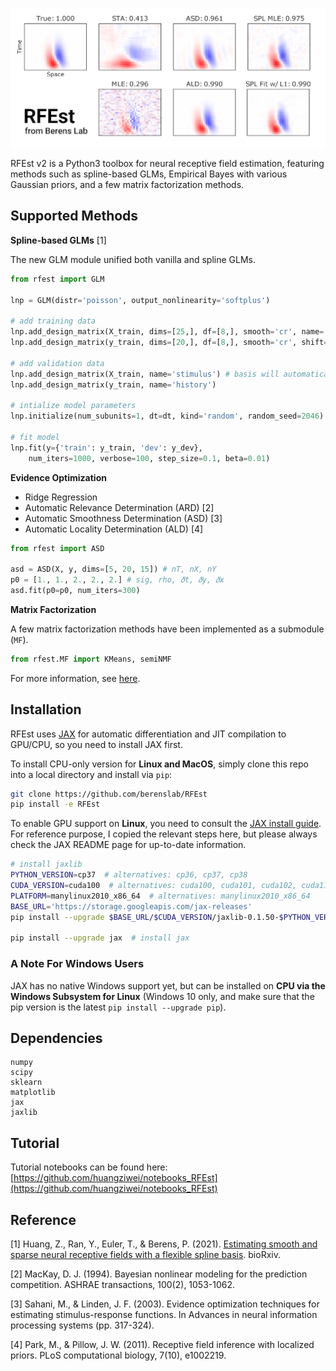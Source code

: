 ![showcase](./misc/showcase.png)

RFEst v2 is a Python3 toolbox for neural receptive field estimation, featuring methods such as spline-based GLMs, Empirical Bayes with various Gaussian priors, and a few matrix factorization methods. 

## Supported Methods

**Spline-based GLMs** [1]

The new GLM module unified both vanilla and spline GLMs.

```python
from rfest import GLM

lnp = GLM(distr='poisson', output_nonlinearity='softplus')

# add training data
lnp.add_design_matrix(X_train, dims=[25,], df=[8,], smooth='cr', name='stimulus') # use spline for stimulus filter
lnp.add_design_matrix(y_train, dims=[20,], df=[8,], smooth='cr', shift=1, name='history') # use spline for history filter

# add validation data
lnp.add_design_matrix(X_train, name='stimulus') # basis will automatically apply to dev set
lnp.add_design_matrix(y_train, name='history') 

# intialize model parameters
lnp.initialize(num_subunits=1, dt=dt, kind='random', random_seed=2046)

# fit model
lnp.fit(y={'train': y_train, 'dev': y_dev},
    num_iters=1000, verbose=100, step_size=0.1, beta=0.01)
```

**Evidence Optimization**

* Ridge Regression 
* Automatic Relevance Determination (ARD) [2]
* Automatic Smoothness Determination (ASD) [3]
* Automatic Locality Determination (ALD) [4]

```python
from rfest import ASD

asd = ASD(X, y, dims=[5, 20, 15]) # nT, nX, nY
p0 = [1., 1., 2., 2., 2.] # sig, rho, 𝛿t, 𝛿y, 𝛿x
asd.fit(p0=p0, num_iters=300)
```

**Matrix Factorization**

A few matrix factorization methods have been implemented as a submodule (`MF`). 

```python
from rfest.MF import KMeans, semiNMF
```

For more information, see [here](https://github.com/berenslab/RFEst/blob/master/rfest/MF/README.md). 

## Installation

RFEst uses [JAX](https://github.com/google/jax) for automatic differentiation and JIT compilation to GPU/CPU, so you need to install JAX first. 

To install CPU-only version for **Linux and MacOS**, simply clone this repo into a local directory and install via `pip`:

```bash
git clone https://github.com/berenslab/RFEst
pip install -e RFEst
```

To enable GPU support on **Linux**, you need to consult the [JAX install guide](https://github.com/google/jax#pip-installation). For reference purpose, I copied the relevant steps here, but please always check the JAX README page for up-to-date information.

```bash
# install jaxlib
PYTHON_VERSION=cp37  # alternatives: cp36, cp37, cp38
CUDA_VERSION=cuda100  # alternatives: cuda100, cuda101, cuda102, cuda110
PLATFORM=manylinux2010_x86_64  # alternatives: manylinux2010_x86_64
BASE_URL='https://storage.googleapis.com/jax-releases'
pip install --upgrade $BASE_URL/$CUDA_VERSION/jaxlib-0.1.50-$PYTHON_VERSION-none-$PLATFORM.whl

pip install --upgrade jax  # install jax
```

### A Note For Windows Users

JAX has no native Windows support yet, but can be installed on **CPU via the Windows Subsystem for Linux** (Windows 10 only, and make sure that the pip version is the latest `pip install --upgrade pip`). 

## Dependencies

    numpy
    scipy
    sklearn
    matplotlib
    jax
    jaxlib

## Tutorial

Tutorial notebooks can be found here: [https://github.com/huangziwei/notebooks_RFEst](https://github.com/huangziwei/notebooks_RFEst)

## Reference

[1] Huang, Z., Ran, Y., Euler, T., & Berens, P. (2021). [Estimating smooth and sparse neural receptive fields with a flexible spline basis](https://www.biorxiv.org/content/10.1101/2021.03.31.437831v1). bioRxiv.

[2] MacKay, D. J. (1994). Bayesian nonlinear modeling for the prediction competition. ASHRAE transactions, 100(2), 1053-1062.

[3] Sahani, M., & Linden, J. F. (2003). Evidence optimization techniques for estimating stimulus-response functions. In Advances in neural information processing systems (pp. 317-324).

[4] Park, M., & Pillow, J. W. (2011). Receptive field inference with localized priors. PLoS computational biology, 7(10), e1002219.
